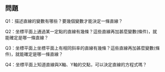 ## 問題

Q1：描述直線的變數有哪些？要幾個變數才能決定一條直線？

Q2：坐標平面上通過某一定點的直線有幾條？這些直線再加甚麼變數\(條件\)，就能確定是哪一條直線？

Q3：坐標平面上坐標平面上有相同斜率的直線有幾條？這些直線再加甚麼變數\(條件\)，就能確定是哪一條直線？

Q4：坐標平面上知道直線與X軸、Y軸的交點，可以決定直線的方程式嗎？

